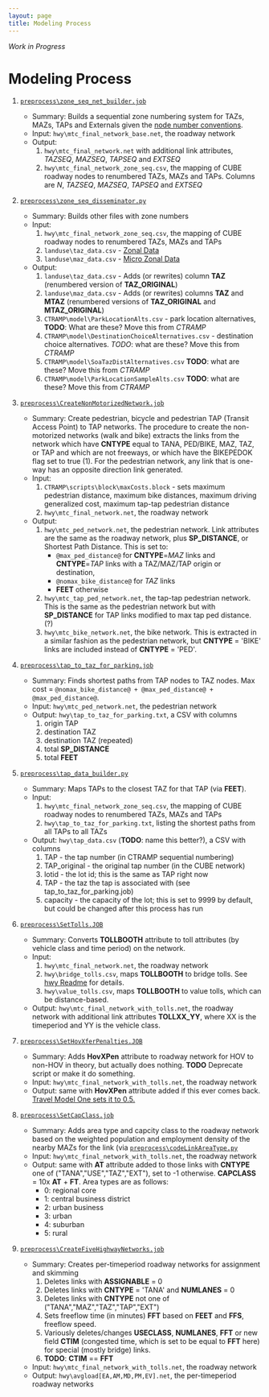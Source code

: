 ```yaml
---
layout: page
title: Modeling Process
---
```


*Work in Progress*

# Modeling Process

1. [`preprocess\zone_seq_net_builder.job`](https://github.com/MetropolitanTransportationCommission/travel-model-two/blob/master/model-files/scripts/preprocess/zone_seq_net_builder.job)
   * Summary: Builds a sequential zone numbering system for TAZs, MAZs, TAPs and Externals 
     given the [node number conventions](/travel-model-two/guide/#county-node-numbering-system).
   * Input: `hwy\mtc_final_network_base.net`, the roadway network
   * Output:
     1. `hwy\mtc_final_network.net` with additional link attributes, _TAZSEQ_, _MAZSEQ_, _TAPSEQ_ and _EXTSEQ_
     2. `hwy\mtc_final_network_zone_seq.csv`, the mapping of CUBE roadway nodes to renumbered TAZs, MAZs and TAPs.  Columns are _N_, _TAZSEQ_, _MAZSEQ_, _TAPSEQ_ and _EXTSEQ_
     
1. [`preprocess\zone_seq_disseminator.py`](https://github.com/MetropolitanTransportationCommission/travel-model-two/blob/master/model-files/scripts/preprocess/zone_seq_disseminator.py)
   * Summary: Builds other files with zone numbers
   * Input: 
     1. `hwy\mtc_final_network_zone_seq.csv`, the mapping of CUBE roadway nodes to renumbered TAZs, MAZs and TAPs
     2. `landuse\taz_data.csv` - [Zonal Data](/travel-model-two/guide/#zonal-data)
     3. `landuse\maz_data.csv` - [Micro Zonal Data](/travel-model-two/guide/#micro-zonal-data)
   * Output:
     1. `landuse\taz_data.csv` - Adds (or rewrites) column **TAZ** (renumbered version of **TAZ_ORIGINAL**)
     2. `landuse\maz_data.csv` - Adds (or rewrites) columns **TAZ** and **MTAZ** (renumbered versions of **TAZ_ORIGINAL** and **MTAZ_ORIGINAL**)
     3. `CTRAMP\model\ParkLocationAlts.csv` - park location alternatives,  **TODO**: What are these? Move this from _CTRAMP_
     4. `CTRAMP\model\DestinationChoiceAlternatives.csv` - destination choice alternatives. *TODO*: what are these?  Move this from _CTRAMP_
     5. `CTRAMP\model\SoaTazDistAlternatives.csv`  **TODO**: what are these?  Move this from _CTRAMP_
     6. `CTRAMP\model\ParkLocationSampleAlts.csv`  **TODO**: what are these?  Move this from _CTRAMP_

1. [`preprocess\CreateNonMotorizedNetwork.job`](https://github.com/MetropolitanTransportationCommission/travel-model-two/blob/master/model-files/scripts/preprocess/CreateNonMotorizedNetwork.job)
   * Summary: Create pedestrian, bicycle and pedestrian TAP (Transit Access Point) to TAP networks.  The procedure to create the non-motorized networks (walk and bike) extracts the links from the network which have **CNTYPE** equal to TANA, PED/BIKE, MAZ, TAZ, or TAP and which are not freeways, or which have the BIKEPEDOK flag set to true (1). For the pedestrian network, any link that is one-way has an opposite direction link generated. 
   * Input: 
     1. `CTRAMP\scripts\block\maxCosts.block` - sets maximum pedestrian distance, maximum bike distances, maximum driving generalized cost, maximum tap-tap pedestrian distance
     2. `hwy\mtc_final_network.net`, the roadway network
   * Output:
     1. `hwy\mtc_ped_network.net`, the pedestrian network.  Link attributes are the same as the roadway network, plus **SP_DISTANCE**, or Shortest Path Distance.  This is set to:
        * `@max_ped_distance@` for **CNTYPE**=_MAZ_ links and **CNTYPE**=_TAP_ links with a TAZ/MAZ/TAP origin or destination,
        * `@nomax_bike_distance@` for _TAZ_ links
        * **FEET** otherwise
     2. `hwy\mtc_tap_ped_network.net`, the tap-tap pedestrian network.  This is the same as the pedestrian network but with **SP_DISTANCE** for TAP links modified to max tap ped distance.  (?)
     3. `hwy\mtc_bike_network.net`, the bike network.  This is extracted in a similar fashion as the pedestrian network, but **CNTYPE** = 'BIKE' links are included instead of **CNTYPE** = 'PED'.

1. [`preprocess\tap_to_taz_for_parking.job`](https://github.com/MetropolitanTransportationCommission/travel-model-two/blob/master/model-files/scripts/preprocess/tap_to_taz_for_parking.job)
   * Summary: Finds shortest paths from TAP nodes to TAZ nodes.  Max cost = `@nomax_bike_distance@ + @max_ped_distance@ + @max_ped_distance@`.
   * Input: `hwy\mtc_ped_network.net`, the pedestrian network
   * Output: `hwy\tap_to_taz_for_parking.txt`, a CSV with columns
      1. origin TAP
      2. destination TAZ
      3. destination TAZ (repeated)
      4. total **SP_DISTANCE**
      5. total **FEET**

1. [`preprocess\tap_data_builder.py`](https://github.com/MetropolitanTransportationCommission/travel-model-two/blob/master/model-files/scripts/preprocess/tap_data_builder.py)
   * Summary: Maps TAPs to the closest TAZ for that TAP (via **FEET**).
   * Input:
      1. `hwy\mtc_final_network_zone_seq.csv`, the mapping of CUBE roadway nodes to renumbered TAZs, MAZs and TAPs
      2. `hwy\tap_to_taz_for_parking.txt`, listing the shortest paths from all TAPs to all TAZs
   * Output: `hwy\tap_data.csv` (**TODO**: name this better?), a CSV with columns
      1. TAP - the tap number (in CTRAMP sequential numbering)
      2. TAP_original - the original tap number (in the CUBE network)
      3. lotid - the lot id; this is the same as TAP right now
      4. TAP - the taz the tap is associated with (see tap_to_taz_for_parking.job)
      5. capacity - the capacity of the lot; this is set to 9999 by default, but could be changed after this process has run

1. [`preprocess\SetTolls.JOB`](https://github.com/MetropolitanTransportationCommission/travel-model-two/blob/master/model-files/scripts/preprocess/SetTolls.JOB)
   * Summary: Converts **TOLLBOOTH** attribute to toll attributes (by vehicle class and time period) on the network.
   * Input:
      1. `hwy\mtc_final_network.net`, the roadway network
      2. `hwy\bridge_tolls.csv`, maps **TOLLBOOTH** to bridge tolls.  See [hwy Readme](https://github.com/MetropolitanTransportationCommission/travel-model-two-networks/blob/master/INPUT_tm2_2000/hwy/Readme.md) for details.
      3. `hwy\value_tolls.csv`, maps **TOLLBOOTH** to value tolls, which can be distance-based.
   * Output: `hwy\mtc_final_network_with_tolls.net`, the roadway network with additional link attributes **TOLLXX_YY**, where XX is the timeperiod and YY is the vehicle class.

1. [`preprocess\SetHovXferPenalties.JOB`](https://github.com/MetropolitanTransportationCommission/travel-model-two/blob/master/model-files/scripts/preprocess/SetHovXferPenalties.JOB)
   * Summary: Adds **HovXPen** attribute to roadway network for HOV to non-HOV in theory, but actually does nothing.  **TODO** Deprecate script or make it do something.
   * Input: `hwy\mtc_final_network_with_tolls.net`, the roadway network
   * Output: same with **HovXPen** attribute added if this ever comes back.  [Travel Model One sets it to 0.5.](https://github.com/MetropolitanTransportationCommission/travel-model-one/blob/master/model-files/scripts/preprocess/SetHovXferPenalties.JOB)

1. [`preprocess\SetCapClass.job`](https://github.com/MetropolitanTransportationCommission/travel-model-two/blob/master/model-files/scripts/preprocess/SetCapClass.job)
   * Summary: Adds area type and capcity class to the roadway network based on the weighted population and employment density of the nearby MAZs for the link (via [`preprocess\codeLinkAreaType.py`](https://github.com/MetropolitanTransportationCommission/travel-model-two/blob/master/model-files/scripts/preprocess/codeLinkAreaType.py)
   * Input: `hwy\mtc_final_network_with_tolls.net`, the roadway network
   * Output: same with **AT** attribute added to those links with **CNTYPE** one of ("TANA","USE","TAZ","EXT"), set to -1 otherwise.  **CAPCLASS** = 10x **AT** + **FT**.  Area types are as follows:
      * 0: regional core
      * 1: central business district
      * 2: urban business
      * 3: urban
      * 4: suburban
      * 5: rural

1. [`preprocess\CreateFiveHighwayNetworks.job`](https://github.com/MetropolitanTransportationCommission/travel-model-two/blob/master/model-files/scripts/preprocess/CreateFiveHighwayNetworks.job)
   * Summary: Creates per-timeperiod roadway networks for assignment and skimming
      1. Deletes links with **ASSIGNABLE** = 0
      2. Deletes links with **CNTYPE** = 'TANA' and **NUMLANES** = 0
      3. Deletes links with **CNTYPE** not one of ("TANA","MAZ","TAZ","TAP","EXT")
      4. Sets freeflow time (in minutes) **FFT** based on **FEET** and **FFS**, freeflow speed.
      5. Variously deletes/changes **USECLASS**, **NUMLANES**, **FFT** or new field **CTIM** (congested time, which is set to be equal to **FFT** here) for special (mostly bridge) links. 
      6. **TODO**: **CTIM** == **FFT**
   * Input: `hwy\mtc_final_network_with_tolls.net`, the roadway network
   * Output: `hwy\avgload[EA,AM,MD,PM,EV].net`, the per-timeperiod roadway networks
